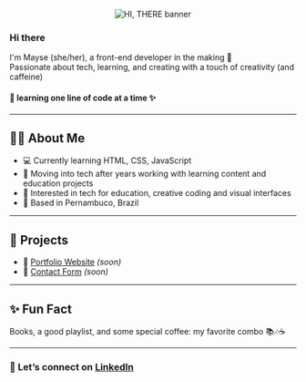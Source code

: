 <p align="center">
  <img src="https://github.com/maysecosmo/assets/blob/main/banner-hi-there.gif.png?raw=true" alt="HI, THERE banner" />
</p>

### Hi there  
I'm Mayse (she/her), a front-end developer in the making 🌱  
Passionate about tech, learning, and creating with a touch of creativity (and caffeine)

#### 🧮 learning one line of code at a time ✨

---

## 👩‍💻 About Me
- 💻 Currently learning HTML, CSS, JavaScript  
- 🧠 Moving into tech after years working with learning content and education projects  
- 💜 Interested in tech for education, creative coding and visual interfaces  
- 📍 Based in Pernambuco, Brazil

---

## 🧩 Projects
- 🎨 [Portfolio Website](https://github.com/maysecosmo/portfolio) *(soon)*  
- 📝 [Contact Form](https://github.com/maysecosmo/formulario-html) *(soon)*  

---

## ✨ Fun Fact  
Books, a good playlist, and some special coffee: my favorite combo 📚🎶☕

---

### 🔗 Let’s connect on [LinkedIn](https://www.linkedin.com/in/maysecosmo) 
